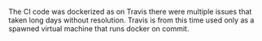 The CI code was dockerized as on Travis there were multiple issues that taken long days without resolution.
Travis is from this time used only as a spawned virtual machine that runs docker on commit.
